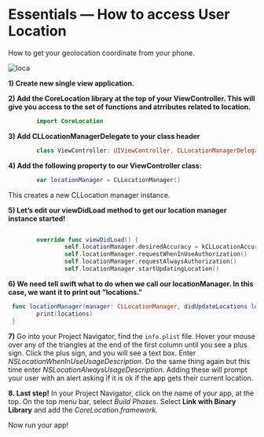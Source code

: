 # Essentials — How to access User Location

How to get your geolocation coordinate from your phone.

![loca](http://i.giphy.com/HzMfJIkTZgx8s.gif)

**1) Create new single view application.**

**2) Add the CoreLocation library at the top of your ViewController.  This will give you access to the set of functions and atrributes related to location.**

```swift 
        import CoreLocation
```

**3) Add CLLocationManagerDelegate to your class header**

```swift
        class ViewController: UIViewController, CLLocationManagerDelegate
```

**4) Add the following property to our ViewController class:**

```swift 
        var locationManager = CLLocationManager() 
```

This creates a new CLLocation manager instance.


**5) Let’s edit our viewDidLoad method to get our location manager instance started!**

```swift

        override func viewDidLoad() {
                self.locationManager.desiredAccuracy = kCLLocationAccuracyBest
                self.locationManager.requestWhenInUseAuthorization()
                self.locationManager.requestAlwaysAuthorization()
                self.locationManager.startUpdatingLocation()
```


**6) We need tell swift what to do when we call our locationManager.  In this case, we want it to print out "locations."**

```swift
 func locationManager(manager: CLLocationManager, didUpdateLocations locations: [CLLocation]) {
        print(locations)
 }
```

**7)** Go into your Project Navigator, find the ```info.plist``` file.  Hover your mouse over any of the triangles at the end of the first column until you see a plus sign.  Click the plus sign, and you will see a text box. Enter *NSLocationWhenInUseUsageDescription*.  Do the same thing again but this time enter *NSLocationAlwaysUsageDescription*.  Adding these will prompt your user with an alert asking if it is ok if the app gets their current location.


**8. Last step!**  In your Project Navigator, click on the name of your app, at the top.  On the top menu bar, select *Build Phases*.  Select **Link with Binary Library** and add the *CoreLocation.framework.*

Now run your app!
